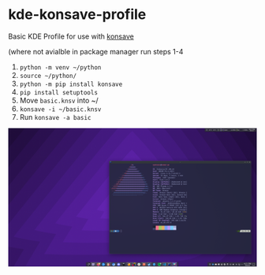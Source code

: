 # kde-konsave-profile
Basic KDE Profile for use with [konsave](https://github.com/Prayag2/konsave)

(where not avialble in package manager run steps 1-4
1. `python -m venv ~/python`
1. `source ~/python/`
1. `python -m pip install konsave`
1. `pip install setuptools`
1. Move `basic.knsv` into ~/
1. `konsave -i ~/basic.knsv`
1. Run `konsave -a basic`

![kde layout](assets/desktop.png)
